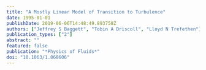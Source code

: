 ```yaml
---
title: "A Mostly Linear Model of Transition to Turbulence"
date: 1995-01-01
publishDate: 2019-06-06T14:48:49.893758Z
authors: ["Jeffrey S Baggett", "Tobin A Driscoll", "Lloyd N Trefethen"]
publication_types: ["2"]
abstract: ""
featured: false
publication: "*Physics of Fluids*"
doi: "10.1063/1.868606"
---
```


